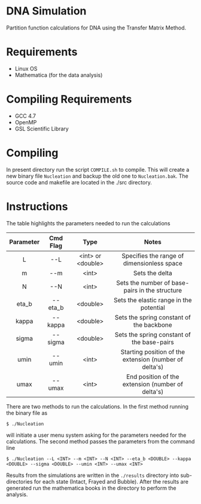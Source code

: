 DNA Simulation
==============

Partition function calculations for DNA using the Transfer Matrix Method.

Requirements
============

* Linux OS
* Mathematica (for the data analysis)

Compiling Requirements
======================

* GCC 4.7
* OpenMP
* GSL Scientific Library

Compiling
=========

In present directory run the script `COMPILE.sh` to compile. This will create a new binary file `Nucleation` and backup the old one to `Nucleation.bak`. The source code and makefile are located in the ./src directory. 

Instructions
============

The table highlights the parameters needed to run the calculations

| Parameter | Cmd Flag |              Type              |                          Notes                         |
|:---------:|:--------:|:------------------------------:|:------------------------------------------------------:|
| L         | --L      | &lt;int&gt;  or &lt;double&gt; | Specifies the range of dimensionless space             |
| m         | --m      |           &lt;int&gt;          | Sets the delta                                         |
| N         | --N      |           &lt;int&gt;          | Sets the number of base-pairs in the structure         |
| eta_b     | --eta_b  |         &lt;double&gt;         | Sets the elastic range in the potential                |
| kappa     | --kappa  |         &lt;double&gt;         | Sets the spring constant of the backbone               |
| sigma     | --sigma  |         &lt;double&gt;         | Sets the spring constant of the base-pairs             |
| umin      | --umin   |           &lt;int&gt;          | Starting position of the extension (number of delta's) |
| umax      | --umax   |           &lt;int&gt;          | End position of the extension (number of delta's)      |


There are two methods to run the calculations. In the first method running the binary file as

```
$ ./Nucleation
```

will initiate a user menu system asking for the parameters needed for the calculations. The second method passes the parameters from the command line 

```
$ ./Nucleation --L <INT> --m <INT> --N <INT> --eta_b <DOUBLE> --kappa <DOUBLE> --sigma <DOUBLE> --umin <INT> --umax <INT>
```

Results from the simulations are written in the `./results` directory into sub-directories for each state (Intact, Frayed and Bubble). After the results are generated run the mathematica books in the directory to perform the analysis.
